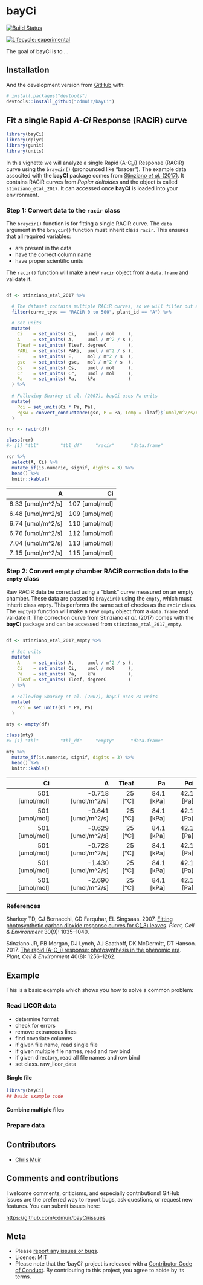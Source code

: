 
<!-- README.md is generated from README.Rmd. Please edit that file -->

# bayCi

<!-- badges: start -->

<!-- [![CRAN status](https://www.r-pkg.org/badges/version/bayCi)](https://cran.r-project.org/package=bayCi) -->

[![Build
Status](https://travis-ci.org/cdmuir/bayci.svg?branch=master)](https://travis-ci.org/cdmuir/bayCi)
<!-- [![DOI](https://zenodo.org/badge/DOI/10.5281/zenodo.2808079.svg)](https://doi.org/10.5281/zenodo.2808079) -->
<!-- [![](https://cranlogs.r-pkg.org/badges/bayCi)](https://cran.r-project.org/package=bayCi) -->
[![Lifecycle:
experimental](https://img.shields.io/badge/lifecycle-experimental-orange.svg)](https://www.tidyverse.org/lifecycle/#experimental)
<!-- badges: end -->

The goal of bayCi is to …

## Installation

<!-- You can install the released version of bayCi from [CRAN](https://CRAN.R-project.org) with: -->

<!-- ``` r -->

<!-- install.packages("bayCi") -->

<!-- ``` -->

And the development version from [GitHub](https://github.com/) with:

``` r
# install.packages("devtools")
devtools::install_github("cdmuir/bayCi")
```

## Fit a single Rapid *A-Ci* Response (RACiR) curve

``` r
library(bayCi)
library(dplyr)
library(gunit)
library(units)
```

In this vignette we will analyze a single Rapid \(A-C_i\) Response
(RACiR) curve using the `braycir()` (pronounced like “bracer”). The
example data associted with the **bayCI** package comes from [Stinziano
*et al.* (2017)](https://doi.org/10.1111/pce.12911). It contains RACiR
curves from *Poplar deltoides* and the object is called
`stinziano_etal_2017`. It can accessed once **bayCI** is loaded into
your environment.

### Step 1: Convert data to the `racir` class

The `braycir()` function is for fitting a single RACiR curve. The `data`
argument in the `braycir()` function must inherit class `racir`. This
ensures that all required variables:

  - are present in the data
  - have the correct column name
  - have proper scientific units

The `racir()` function will make a new `racir` object from a
`data.frame` and validate it.

``` r

df <- stinziano_etal_2017 %>%

  # The dataset contains multiple RACiR curves, so we will filter out all but one
  filter(curve_type == "RACiR 0 to 500", plant_id == "A") %>%

  # Set units
  mutate(
    Ci    = set_units( Ci,    umol / mol     ),
    A     = set_units( A,     umol / m^2 / s ),
    Tleaf = set_units( Tleaf, degreeC        ),
    PARi  = set_units( PARi,  umol / m^2 / s ),
    E     = set_units( E,     mol / m^2 / s  ),
    gsc   = set_units( gsc,   mol / m^2 / s  ),
    Cs    = set_units( Cs,    umol / mol     ),
    Cr    = set_units( Cr,    umol / mol     ),
    Pa    = set_units( Pa,    kPa            )
  ) %>%
  
  # Following Sharkey et al. (2007), bayCi uses Pa units
  mutate(
    Pci = set_units(Ci * Pa, Pa),
    Pgsw = convert_conductance(gsc, P = Pa, Temp = Tleaf)$`umol/m^2/s/Pa`
  )

rcr <- racir(df)

class(rcr)
#> [1] "tbl"        "tbl_df"     "racir"      "data.frame"

rcr %>%
  select(A, Ci) %>%
  mutate_if(is.numeric, signif, digits = 3) %>%
  head() %>%
  knitr::kable()
```

|                   A |               Ci |
| ------------------: | ---------------: |
| 6.33 \[umol/m^2/s\] | 107 \[umol/mol\] |
| 6.48 \[umol/m^2/s\] | 109 \[umol/mol\] |
| 6.74 \[umol/m^2/s\] | 110 \[umol/mol\] |
| 6.76 \[umol/m^2/s\] | 112 \[umol/mol\] |
| 7.04 \[umol/m^2/s\] | 113 \[umol/mol\] |
| 7.15 \[umol/m^2/s\] | 115 \[umol/mol\] |

### Step 2: Convert empty chamber RACiR correction data to the `empty` class

Raw RACiR data be corrected using a “blank” curve measured on an empty
chamber. These data are passed to `braycir()` using the `empty`, which
must inherit class `empty`. This performs the same set of checks as the
`racir` class. The `empty()` function will make a new `empty` object
from a `data.frame` and validate it. The correction curve from Stinziano
*et al.* (2017) comes with the **bayCi** package and can be accessed
from `stinziano_etal_2017_empty`.

``` r

df <- stinziano_etal_2017_empty %>%
  
  # Set units
  mutate(
    A     = set_units( A,     umol / m^2 / s ),
    Ci    = set_units( Ci,    umol / mol     ),
    Pa    = set_units( Pa,    kPa            ),
    Tleaf = set_units( Tleaf, degreeC        )
  ) %>%
  
  # Following Sharkey et al. (2007), bayCi uses Pa units
  mutate(
    Pci = set_units(Ci * Pa, Pa)
  )

mty <- empty(df)

class(mty)
#> [1] "tbl"        "tbl_df"     "empty"      "data.frame"

mty %>%
  mutate_if(is.numeric, signif, digits = 3) %>%
  head() %>%
  knitr::kable()
```

|               Ci |                      A |     Tleaf |           Pa |         Pci |
| ---------------: | ---------------------: | --------: | -----------: | ----------: |
| 501 \[umol/mol\] | \-0.718 \[umol/m^2/s\] | 25 \[°C\] | 84.1 \[kPa\] | 42.1 \[Pa\] |
| 501 \[umol/mol\] | \-0.641 \[umol/m^2/s\] | 25 \[°C\] | 84.1 \[kPa\] | 42.1 \[Pa\] |
| 501 \[umol/mol\] | \-0.629 \[umol/m^2/s\] | 25 \[°C\] | 84.1 \[kPa\] | 42.1 \[Pa\] |
| 501 \[umol/mol\] | \-0.728 \[umol/m^2/s\] | 25 \[°C\] | 84.1 \[kPa\] | 42.1 \[Pa\] |
| 501 \[umol/mol\] | \-1.430 \[umol/m^2/s\] | 25 \[°C\] | 84.1 \[kPa\] | 42.1 \[Pa\] |
| 501 \[umol/mol\] | \-2.690 \[umol/m^2/s\] | 25 \[°C\] | 84.1 \[kPa\] | 42.1 \[Pa\] |

### References

Sharkey TD, CJ Bernacchi, GD Farquhar, EL Singsaas. 2007. [Fitting
photosynthetic carbon dioxide response curves for C\(_3\)
leaves](https://doi.org/10.1111/j.1365-3040.2007.01710.x). *Plant, Cell
& Environment* 30(9): 1035–1040.

Stinziano JR, PB Morgan, DJ Lynch, AJ Saathoff, DK McDermitt, DT Hanson.
2017. [The rapid \(A-C_i\) response: photosynthesis in the phenomic
era](https://doi.org/10.1111/pce.12911). *Plant, Cell & Environment*
40(8): 1256–1262.

## Example

This is a basic example which shows you how to solve a common problem:

### Read LICOR data

  - determine format
  - check for errors
  - remove extraneous lines
  - find covariate columns
  - if given file name, read single file
  - if given multiple file names, read and row bind
  - if given directory, read all file names and row bind
  - set class. raw\_licor\_data

#### Single file

``` r
library(bayCi)
## basic example code
```

#### Combine multiple files

### Prepare data

## Contributors

  - [Chris Muir](https://github.com/cdmuir)

## Comments and contributions

I welcome comments, criticisms, and especially contributions\! GitHub
issues are the preferred way to report bugs, ask questions, or request
new features. You can submit issues here:

<https://github.com/cdmuir/bayCi/issues>

## Meta

  - Please [report any issues or
    bugs](https://github.com/cdmuir/bayCi/issues).
  - License: MIT
    <!-- * Get citation information for `bayCi` in R doing `citation(package = 'bayCi')` -->
  - Please note that the ‘bayCi’ project is released with a [Contributor
    Code of Conduct](CODE_OF_CONDUCT.md). By contributing to this
    project, you agree to abide by its terms.
